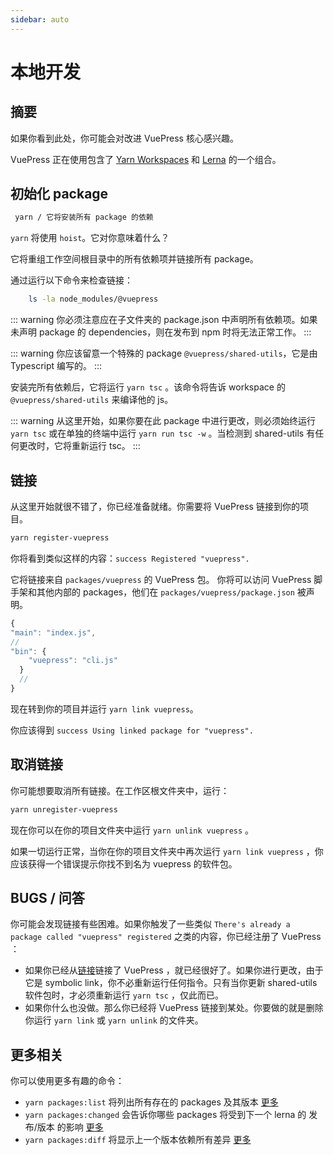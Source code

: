 ```yaml
---
sidebar: auto
---
```


# 本地开发

## 摘要

如果你看到此处，你可能会对改进 VuePress 核心感兴趣。

VuePress 正在使用包含了 [Yarn Workspaces](https:/yarnpkg.com/-Hans/docs/workspaces/) 和 [Lerna](https:/github.com/lerna/lerna) 的一个组合。

## 初始化 package

```bash
 yarn / 它将安装所有 package 的依赖
```

`yarn` 将使用 `hoist`。它对你意味着什么？

它将重组工作空间根目录中的所有依赖项并链接所有 package。

通过运行以下命令来检查链接：

```bash
    ls -la node_modules/@vuepress
```

::: warning
你必须注意应在子文件夹的 package.json 中声明所有依赖项。如果未声明 package 的 dependencies，则在发布到 npm 时将无法正常工作。
:::

::: warning
你应该留意一个特殊的 package `@vuepress/shared-utils`，它是由 Typescript 编写的。
:::

安装完所有依赖后，它将运行 `yarn tsc` 。该命令将告诉 workspace 的 `@vuepress/shared-utils` 来编译他的 js。

::: warning
从这里开始，如果你要在此 package 中进行更改，则必须始终运行 `yarn tsc` 或在单独的终端中运行 `yarn run tsc -w` 。当检测到 shared-utils 有任何更改时，它将重新运行 tsc。
:::

## 链接

从这里开始就很不错了，你已经准备就绪。你需要将 VuePress 链接到你的项目。

```bash
yarn register-vuepress
```

你将看到类似这样的内容：`success Registered "vuepress".`

它将链接来自 `packages/vuepress` 的 VuePress 包。 你将可以访问 VuePress 脚手架和其他内部的 packages，他们在 `packages/vuepress/package.json` 被声明。

```js
{
"main": "index.js",
//
"bin": {
    "vuepress": "cli.js"
  }
  //
}
```

现在转到你的项目并运行 `yarn link vuepress`。

你应该得到 `success Using linked package for "vuepress".`

## 取消链接

你可能想要取消所有链接。在工作区根文件夹中，运行：

```bash
yarn unregister-vuepress
```

现在你可以在你的项目文件夹中运行 `yarn unlink vuepress` 。

如果一切运行正常，当你在你的项目文件夹中再次运行 `yarn link vuepress` ，你应该获得一个错误提示你找不到名为 vuepress 的软件包。

## BUGS / 问答

你可能会发现链接有些困难。如果你触发了一些类似 `There's already a package called "vuepress" registered` 之类的内容，你已经注册了 VuePress ：

- 如果你已经从[链接](#链接)链接了 VuePress ，就已经很好了。如果你进行更改，由于它是 symbolic link，你不必重新运行任何指令。只有当你更新 shared-utils 软件包时，才必须重新运行 `yarn tsc` ，仅此而已。
- 如果你什么也没做。那么你已经将 VuePress 链接到某处。你要做的就是删除你运行 `yarn link` 或 `yarn unlink` 的文件夹。

## 更多相关

你可以使用更多有趣的命令：

- `yarn packages:list` 将列出所有存在的 packages 及其版本 [更多](https:/github.com/lerna/lerna/tree/master/commands/list#readme)
- `yarn packages:changed` 会告诉你哪些 packages 将受到下一个 lerna 的 发布/版本 的影响 [更多](https:/github.com/lerna/lerna/tree/master/commands/changed#readme)
- `yarn packages:diff` 将显示上一个版本依赖所有差异 [更多](https:/github.com/lerna/lerna/tree/master/commands/diff#readme)
